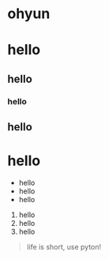 # ohyun
# hello
## hello
### hello
## hello
# hello
* hello
* hello
* hello
1. hello
2. hello
3. hello
> life is short, use pyton!
